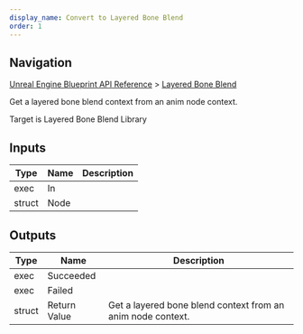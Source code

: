 ```yaml
---
display_name: Convert to Layered Bone Blend
order: 1
---
```

## Navigation

[Unreal Engine Blueprint API Reference](https://dev.epicgames.com/documentation/en-us/unreal-engine/BlueprintAPI) > [Layered Bone Blend](https://dev.epicgames.com/documentation/en-us/unreal-engine/BlueprintAPI/LayeredBoneBlend)

Get a layered bone blend context from an anim node context.

Target is Layered Bone Blend Library

## Inputs

| Type | Name | Description |
| --- | --- | --- |
| exec | In |  |
| struct | Node |  |

## Outputs

| Type | Name | Description |
| --- | --- | --- |
| exec | Succeeded |  |
| exec | Failed |  |
| struct | Return Value | Get a layered bone blend context from an anim node context. |
